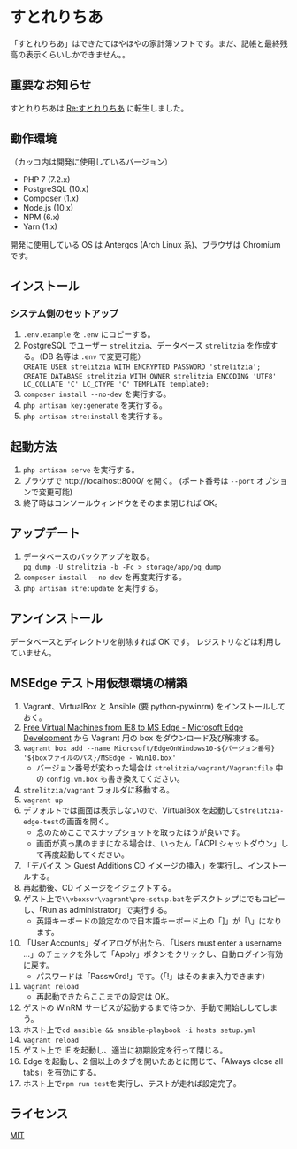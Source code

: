 # すとれりちあ

「すとれりちあ」はできたてほやほやの家計簿ソフトです。まだ、記帳と最終残高の表示くらいしかできません。。

## 重要なお知らせ

すとれりちあは [Re:すとれりちあ](https://github.com/kuinaein/re-strelitzia) に転生しました。

## 動作環境

（カッコ内は開発に使用しているバージョン）

- PHP 7 (7.2.x)
- PostgreSQL (10.x)
- Composer (1.x)
- Node.js (10.x)
- NPM (6.x)
- Yarn (1.x)

開発に使用している OS は Antergos (Arch Linux 系)、ブラウザは Chromium です。

## インストール

### システム側のセットアップ

1. `.env.example` を `.env` にコピーする。
1. PostgreSQL でユーザー `strelitzia`、データベース `strelitzia` を作成する。（DB 名等は `.env` で変更可能）<br/>
   `CREATE USER strelitzia WITH ENCRYPTED PASSWORD 'strelitzia';`<br/>
   `CREATE DATABASE strelitzia WITH OWNER strelitzia ENCODING 'UTF8' LC_COLLATE 'C' LC_CTYPE 'C' TEMPLATE template0;`
1. `composer install --no-dev` を実行する。
1. `php artisan key:generate` を実行する。
1. `php artisan stre:install` を実行する。

## 起動方法

1. `php artisan serve` を実行する。
1. ブラウザで http://localhost:8000/ を開く。 (ポート番号は `--port` オプションで変更可能)
1. 終了時はコンソールウィンドウをそのまま閉じれば OK。

## アップデート

1. データベースのバックアップを取る。<br/>
   `pg_dump -U strelitzia -b -Fc > storage/app/pg_dump`
1. `composer install --no-dev` を再度実行する。
1. `php artisan stre:update` を実行する。

## アンインストール

データベースとディレクトリを削除すれば OK です。
レジストリなどは利用していません。

## MSEdge テスト用仮想環境の構築

1. Vagrant、VirtualBox と Ansible (要 python-pywinrm) をインストールしておく。
1. [Free Virtual Machines from IE8 to MS Edge - Microsoft Edge Development](https://developer.microsoft.com/en-us/microsoft-edge/tools/vms/) から Vagrant 用の box をダウンロード及び解凍する。
1. `vagrant box add --name Microsoft/EdgeOnWindows10-${バージョン番号} '${boxファイルのパス}/MSEdge - Win10.box'`
   - バージョン番号が変わった場合は `strelitzia/vagrant/Vagrantfile` 中の `config.vm.box` も書き換えてください。
1. `strelitzia/vagrant` フォルダに移動する。
1. `vagrant up`
1. デフォルトでは画面は表示しないので、VirtualBox を起動して`strelitzia-edge-test`の画面を開く。
   - 念のためここでスナップショットを取ったほうが良いです。
   - 画面が真っ黒のままになる場合は、いったん「ACPI シャットダウン」して再度起動してください。
1. 「デバイス ＞ Guest Additions CD イメージの挿入」を実行し、インストールする。
1. 再起動後、CD イメージをイジェクトする。
1. ゲスト上で`\\vboxsvr\vagrant\pre-setup.bat`をデスクトップにでもコピーし、「Run as administrator」で実行する。
   - 英語キーボードの設定なので日本語キーボード上の「]」が「\」になります。
1. 「User Accounts」ダイアログが出たら、「Users must enter a username ...」のチェックを外して「Apply」ボタンをクリックし、自動ログイン有効に戻す。
   - パスワードは「Passw0rd!」です。（「!」はそのまま入力できます）
1. `vagrant reload`
   - 再起動できたらここまでの設定は OK。
1. ゲストの WinRM サービスが起動するまで待つか、手動で開始ししてしまう。
1. ホスト上で`cd ansible && ansible-playbook -i hosts setup.yml`
1. `vagrant reload`
1. ゲスト上で IE を起動し、適当に初期設定を行って閉じる。
1. Edge を起動し、2 個以上のタブを開いたあとに閉じて、「Always close all tabs」を有効にする。
1. ホスト上で`npm run test`を実行し、テストが走れば設定完了。

## ライセンス

[MIT](https://github.com/kuinaein/strelitzia/blob/release/LICENSE-ja.txt)
